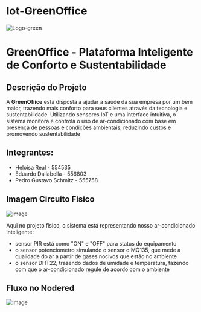 # Iot-GreenOffice

![Logo-green](https://github.com/user-attachments/assets/44f90e5a-afc0-48d1-a41c-82bc35adb1c6)


# GreenOffice - Plataforma Inteligente de Conforto e Sustentabilidade

## Descrição do Projeto
A **GreenOfiice** está disposta a ajudar a saúde da sua empresa por um bem maior, trazendo mais conforto para seus clientes através da tecnologia e sustentabilidade. Utilizando sensores IoT e uma interface intuitiva, o sistema monitora e controla o uso de ar-condicionado com base em presença de pessoas e condições ambientais, reduzindo custos e promovendo sustentabilidade

## Integrantes:
- Heloísa Real - 554535
- Eduardo Dallabella - 556803
- Pedro Gustavo Schmitz - 555758

## Imagem Circuito Físico
![image](https://github.com/user-attachments/assets/52e5e82f-0e08-483c-9863-a23dcc6ff368)

Aqui no projeto físico, o sistema está representando nosso ar-condicionado inteligente:
- sensor PIR está como "ON" e "OFF" para status do equipamento
- o sensor potenciometro simulando o sensor o MQ135, que mede a qualidade do ar a partir de gases nocivos que estão no ambiente
- o sensor DHT22, trazendo dados de umidade e temperatura, fazendo com que o ar-condicionado regule de acordo com o ambiente

## Fluxo no Nodered
![image](https://github.com/user-attachments/assets/53769be6-bbca-47df-9335-701045958ce9)
